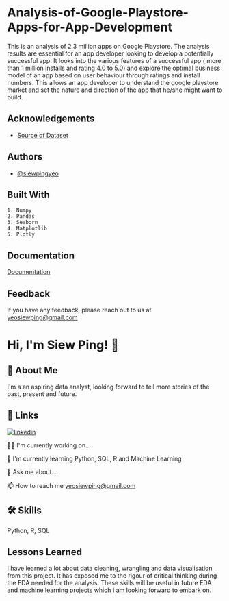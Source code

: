 
# Analysis-of-Google-Playstore-Apps-for-App-Development
This is an analysis of 2.3 million apps on Google Playstore. The analysis results are essential for an app developer looking to develop a potentially successful app. 
It looks into the various features of a successful app ( more than 1 million installs and rating 4.0 to 5.0) and explore the 
optimal business model of an app based on user behaviour through ratings and install numbers. This allows an app developer to understand the google playstore market and 
set the nature and direction of the app that he/she might want to build.  






## Acknowledgements

 - [Source of Dataset](https://www.kaggle.com/gauthamp10/google-playstore-apps)
 
## Authors

- [@siewpingyeo](https://github.com/SiewPingYeo)


## Built With

    1. Numpy
    2. Pandas 
    3. Seaborn
    4. Matplotlib
    5. Plotly 






## Documentation

[Documentation](https://linktodocumentation)


## Feedback

If you have any feedback, please reach out to us at yeosiewping@gmail.com


# Hi, I'm Siew Ping! 👋


## 🚀 About Me
I'm a an aspiring data analyst, looking forward to tell more stories of the past, present and future.


## 🔗 Links

[![linkedin](https://img.shields.io/badge/linkedin-0A66C2?style=for-the-badge&logo=linkedin&logoColor=white)](https://www.linkedin.com/in/siew-ping-yeo-453b8368/)



👩‍💻 I'm currently working on...

🧠 I'm currently learning Python, SQL, R and Machine Learning

💬 Ask me about...

📫 How to reach me
yeosiewping@gmail.com

## 🛠 Skills
Python, R, SQL 


## Lessons Learned

I have learned a lot about data cleaning, wrangling and data visualisation from this project. It has exposed me to the rigour of critical thinking during the EDA needed for the analysis. 
These skills will be useful in future EDA and machine learning projects which I am looking forward to embark on. 
